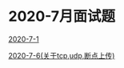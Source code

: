 # 2020-7月面试题

[2020-7-1](https://github.com/sanzhixiong19860117/DayInterViewQuestions/tree/master/2020-7/2020-7-1)

[2020-7-6(关于tcp,udp,断点上传)](https://github.com/sanzhixiong19860117/DayInterViewQuestions/tree/master/2020-7/2020-7-6)